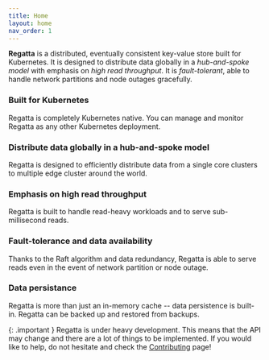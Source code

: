 ```yaml
---
title: Home
layout: home
nav_order: 1
---
```


**Regatta** is a distributed, eventually consistent key-value store built for Kubernetes.
It is designed to distribute data globally in a *hub-and-spoke model* with emphasis on *high read throughput*.
It is *fault-tolerant*, able to handle network partitions and node outages gracefully.

### Built for Kubernetes

Regatta is completely Kubernetes native. You can manage and monitor Regatta as any
other Kubernetes deployment.

### Distribute data globally in a hub-and-spoke model

Regatta is designed to efficiently distribute data from a single core clusters
to multiple edge cluster around the world.

### Emphasis on high read throughput

Regatta is built to handle read-heavy workloads and to serve sub-millisecond reads.

### Fault-tolerance and data availability

Thanks to the Raft algorithm and data redundancy, Regatta is able to serve reads even in the event of
network partition or node outage.

### Data persistance

Regatta is more than just an in-memory cache -- data persistence is built-in. Regatta
can be backed up and restored from backups.

{: .important }
Regatta is under heavy development. This means that the API may change
and there are a lot of things to be implemented. If you would like to
help, do not hesitate and check the [Contributing](contributing) page!

